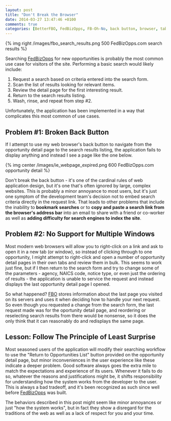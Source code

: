 ```yaml
---
layout: post
title: "Don't Break the Browser"
date: 2014-03-27 13:47:46 +0100
comments: true
categories: [BetterFBO, FedBizOpps, FB-Oh-No, back button, browser, tabs]
---
```

{% img right /images/fbo_search_results.png 500 FedBizOpps.com search results %}

Searching [FedBizOpps](https://www.fbo.gov) for new opportunities is probably the most common use case for visitors of the site.  Performing a basic search would likely include:

1. Request a search based on criteria entered into the search form.
2. Scan the list of results looking for relevant items.
3. Review the detail page for the first interesting result.
4. Return to the search results listing.
5. Wash, rinse, and repeat from step #2.

Unfortunately, the application has been implemented in a way that complicates this most common of use cases.<!--more-->

## Problem #1: Broken Back Button ##

If I attempt to use my web browser's back button to navigate from the opportunity detail page to the search results listing, the application fails to display anything and instead I see a page like the one below.

{% img center /images/ie_webpage_expired.png 600 FedBizOpps.com opportunity detail %}

Don't break the back button - it's one of the cardinal rules of web application design, but it's one that's often ignored by large, complex websites.  This is probably a minor annoyance to most users, but it's just one symptom of the development team's decision not to embed search criteria directly in the request link.  That leads to other problems that include the inability to **bookmark searches** or to **copy and paste a search link from the browser's address bar** into an email to share with a friend or co-worker as well as **adding difficulty for search engines to index the site**.

## Problem #2: No Support for Multiple Windows ##

Most modern web browsers will allow you to right-click on a link and ask to open it in a new tab (or window), so instead of clicking through to one opportunity, I might attempt to right-click and open a number of opportunity detail pages in their own tabs and review them in bulk.  This seems to work just fine, but if I then return to the search form and try to change some of the parameters - agency, NAICS code, notice type, or even just the ordering of results - the application is unable to service the request and instead displays the last opportunity detail page I opened.

So what happened?  [FBO](https://www.fbo.gov) stores information about the last page you visited on its servers and uses it when deciding how to handle your next request.  So even though you requested a change from the search form, the last request made was for the oportunity detail page, and reordering or reselecting search results from there would be nonsense, so it does the only think that it can reasonably do and redisplays the same page.

## Lesson: Follow The Principle of Least Surprise #

Most seasoned users of the application will modify their searching workflow to use the "Return to Opportunities List" button provided on the opportunity detail page, but minor inconveniences in the user experience like these indicate a deeper problem.  Good software always goes the extra mile to match the expectations and experience of its users.  Whenever it fails to do so, whatever the reasons and justifications might be, it shifts responsibility for understanding how the system works from the developer to the user.  This is always a bad tradeoff, and it's been recognized as such since well before [FedBizOpps](https://www.fbo.com) was built.

The behaviors described in this post might seem like minor annoyances or just "how the system works", but in fact they show a disregard for the traditions of the web as well as a lack of respect for you and your time.

